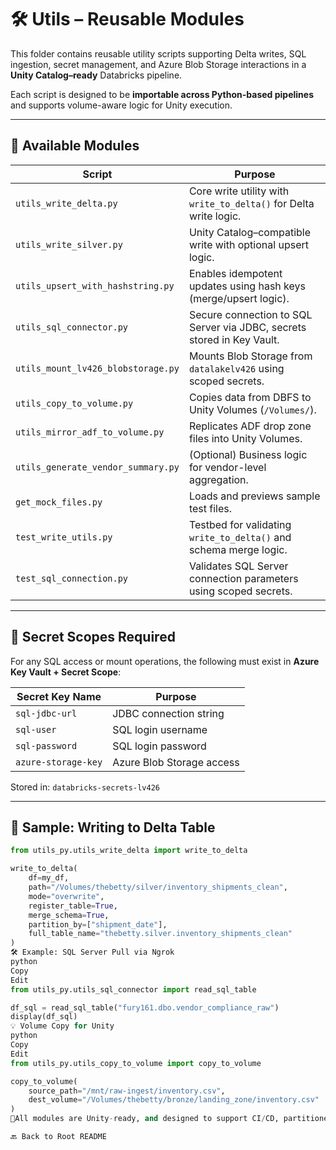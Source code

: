 # 🛠️ Utils – Reusable Modules

This folder contains reusable utility scripts supporting Delta writes, SQL ingestion, secret management, and Azure Blob Storage interactions in a **Unity Catalog–ready** Databricks pipeline.

Each script is designed to be **importable across Python-based pipelines** and supports volume-aware logic for Unity execution.

---

## 🧰 Available Modules

| Script                                | Purpose                                                                 |
|---------------------------------------|-------------------------------------------------------------------------|
| `utils_write_delta.py`                | Core write utility with `write_to_delta()` for Delta write logic.      |
| `utils_write_silver.py`               | Unity Catalog–compatible write with optional upsert logic.             |
| `utils_upsert_with_hashstring.py`     | Enables idempotent updates using hash keys (merge/upsert logic).       |
| `utils_sql_connector.py`              | Secure connection to SQL Server via JDBC, secrets stored in Key Vault. |
| `utils_mount_lv426_blobstorage.py`    | Mounts Blob Storage from `datalakelv426` using scoped secrets.         |
| `utils_copy_to_volume.py`             | Copies data from DBFS to Unity Volumes (`/Volumes/`).                  |
| `utils_mirror_adf_to_volume.py`       | Replicates ADF drop zone files into Unity Volumes.                     |
| `utils_generate_vendor_summary.py`    | (Optional) Business logic for vendor-level aggregation.                |
| `get_mock_files.py`                   | Loads and previews sample test files.                                  |
| `test_write_utils.py`                 | Testbed for validating `write_to_delta()` and schema merge logic.      |
| `test_sql_connection.py`              | Validates SQL Server connection parameters using scoped secrets.       |

---

## 🔐 Secret Scopes Required

For any SQL access or mount operations, the following must exist in **Azure Key Vault + Secret Scope**:

| Secret Key Name     | Purpose                     |
|---------------------|-----------------------------|
| `sql-jdbc-url`      | JDBC connection string      |
| `sql-user`          | SQL login username          |
| `sql-password`      | SQL login password          |
| `azure-storage-key` | Azure Blob Storage access   |

Stored in: `databricks-secrets-lv426`

---

## 🧪 Sample: Writing to Delta Table

```python
from utils_py.utils_write_delta import write_to_delta

write_to_delta(
    df=my_df,
    path="/Volumes/thebetty/silver/inventory_shipments_clean",
    mode="overwrite",
    register_table=True,
    merge_schema=True,
    partition_by=["shipment_date"],
    full_table_name="thebetty.silver.inventory_shipments_clean"
)
🛠 Example: SQL Server Pull via Ngrok
python
Copy
Edit
from utils_py.utils_sql_connector import read_sql_table

df_sql = read_sql_table("fury161.dbo.vendor_compliance_raw")
display(df_sql)
💡 Volume Copy for Unity
python
Copy
Edit
from utils_py.utils_copy_to_volume import copy_to_volume

copy_to_volume(
    source_path="/mnt/raw-ingest/inventory.csv",
    dest_volume="/Volumes/thebetty/bronze/landing_zone/inventory.csv"
)
📍All modules are Unity-ready, and designed to support CI/CD, partitioned writing, and secure credential handling.

🔙 Back to Root README